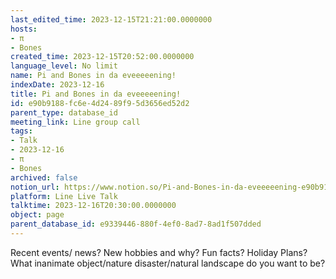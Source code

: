 ```yaml
---
last_edited_time: 2023-12-15T21:21:00.0000000
hosts:
- π
- Bones
created_time: 2023-12-15T20:52:00.0000000
language_level: No limit
name: Pi and Bones in da eveeeeening!
indexDate: 2023-12-16
title: Pi and Bones in da eveeeeening!
id: e90b9188-fc6e-4d24-89f9-5d3656ed52d2
parent_type: database_id
meeting_link: Line group call
tags:
- Talk
- 2023-12-16
- π
- Bones
archived: false
notion_url: https://www.notion.so/Pi-and-Bones-in-da-eveeeeening-e90b9188fc6e4d2489f95d3656ed52d2
platform: Line Live Talk
talktime: 2023-12-16T20:30:00.0000000
object: page
parent_database_id: e9339446-880f-4ef0-8ad7-8ad1f507dded
---
```



Recent events/ news?
New hobbies and why?
Fun facts? 
Holiday Plans?
What inanimate object/nature disaster/natural landscape do you want to be?























